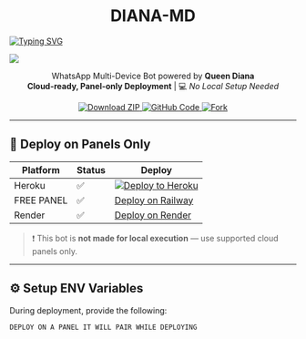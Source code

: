 <h1 align="center"> DIANA-MD</h1>

[![Typing SVG](https://readme-typing-svg.herokuapp.com?font=Rockstar-ExtraBold&color=506EF8&lines=WELCOME+TO+QUEEN+DIANA+MD+BY;DIANA+FOR+VISITING+MY+REPO)](https://git.io/typing-svg)
<br>

<img align="center" height="auto"
src="https://files.catbox.moe/jvxv5i.jpg">


<p align="center">
  WhatsApp Multi-Device Bot powered by <strong>Queen Diana</strong><br>
  <b>Cloud-ready, Panel-only Deployment</b> | 💻 <i>No Local Setup Needed</i>
</p>

<p align="center">
  <a href="https://github.com/QUEEN-DIANA/DIANA-MD/archive/refs/heads/main.zip">
    <img src="https://img.shields.io/badge/📦 Download-ZIP-blue?style=for-the-badge" alt="Download ZIP">
  </a>
  <a href="https://github.com/QUEEN-DIANA/DIANA-MD">
    <img src="https://img.shields.io/badge/🌐 View-Code-black?style=for-the-badge" alt="GitHub Code">
  </a>
  <a href="https://github.com/QUEEN-DIANA/DIANA-MD/fork">
    <img src="https://img.shields.io/badge/🍴 Fork-Repo-green?style=for-the-badge" alt="Fork">
  </a>
</p>

---

## 🚀 Deploy on Panels Only

| Platform | Status | Deploy |
|----------|--------|--------|
| Heroku   | ✅ | [![Deploy to Heroku](https://www.herokucdn.com/deploy/button.svg)](https://heroku.com/deploy?template=https://github.com/QUEEN-DIANA/DIANA-MD) |
| FREE PANEL | ✅ | [Deploy on Railway](https://bot-hosting.net/?aff=1348291098681937980) |
| Render   | ✅ | [Deploy on Render](https://dashboard.render.com/blueprint/new?repo=https://github.com/QUEEN-DIANA/DIANA-MD) |

> ❗ This bot is **not made for local execution** — use supported cloud panels only.

---

## ⚙️ Setup ENV Variables

During deployment, provide the following:

```env
DEPLOY ON A PANEL IT WILL PAIR WHILE DEPLOYING 
